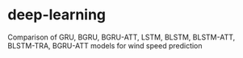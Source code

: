 # deep-learning
Comparison of GRU, BGRU, BGRU-ATT, LSTM, BLSTM, BLSTM-ATT, BLSTM-TRA, BGRU-ATT models for wind speed prediction
